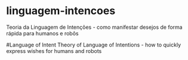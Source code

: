 # linguagem-intencoes
Teoria da Linguagem de Intenções - como manifestar desejos de forma rápida para humanos e robôs

#Language of Intent
Theory of Language of Intentions - how to quickly express wishes for humans and robots
